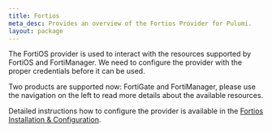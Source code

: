 ```yaml
---
title: Fortios
meta_desc: Provides an overview of the Fortios Provider for Pulumi.
layout: package
---
```


The FortiOS provider is used to interact with the resources supported by FortiOS
and FortiManager. We need to configure the provider with the proper credentials
before it can be used.

Two products are supported now: FortiGate and FortiManager, please use the
navigation on the left to read more details about the available resources.

Detailed instructions how to configure the provider is available in the [Fortios Installation & Configuration](./installation-configuration).
